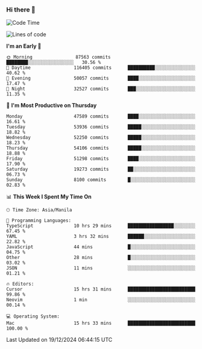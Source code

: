 ### Hi there 👋

<!--START_SECTION:waka-->
![Code Time](http://img.shields.io/badge/Code%20Time-5%2C757%20hrs%2028%20mins-blue)

![Lines of code](https://img.shields.io/badge/From%20Hello%20World%20I%27ve%20Written-113.4%20million%20lines%20of%20code-blue)

**I'm an Early 🐤** 

```text
🌞 Morning                87563 commits       ████████░░░░░░░░░░░░░░░░░   30.56 % 
🌆 Daytime                116405 commits      ██████████░░░░░░░░░░░░░░░   40.62 % 
🌃 Evening                50057 commits       ████░░░░░░░░░░░░░░░░░░░░░   17.47 % 
🌙 Night                  32527 commits       ███░░░░░░░░░░░░░░░░░░░░░░   11.35 % 
```
📅 **I'm Most Productive on Thursday** 

```text
Monday                   47589 commits       ████░░░░░░░░░░░░░░░░░░░░░   16.61 % 
Tuesday                  53936 commits       █████░░░░░░░░░░░░░░░░░░░░   18.82 % 
Wednesday                52250 commits       █████░░░░░░░░░░░░░░░░░░░░   18.23 % 
Thursday                 54106 commits       █████░░░░░░░░░░░░░░░░░░░░   18.88 % 
Friday                   51298 commits       ████░░░░░░░░░░░░░░░░░░░░░   17.90 % 
Saturday                 19273 commits       ██░░░░░░░░░░░░░░░░░░░░░░░   06.73 % 
Sunday                   8100 commits        █░░░░░░░░░░░░░░░░░░░░░░░░   02.83 % 
```


📊 **This Week I Spent My Time On** 

```text
🕑︎ Time Zone: Asia/Manila

💬 Programming Languages: 
TypeScript               10 hrs 29 mins      █████████████████░░░░░░░░   67.45 % 
YAML                     3 hrs 32 mins       ██████░░░░░░░░░░░░░░░░░░░   22.82 % 
JavaScript               44 mins             █░░░░░░░░░░░░░░░░░░░░░░░░   04.75 % 
Other                    28 mins             █░░░░░░░░░░░░░░░░░░░░░░░░   03.02 % 
JSON                     11 mins             ░░░░░░░░░░░░░░░░░░░░░░░░░   01.21 % 

🔥 Editors: 
Cursor                   15 hrs 31 mins      █████████████████████████   99.86 % 
Neovim                   1 min               ░░░░░░░░░░░░░░░░░░░░░░░░░   00.14 % 

💻 Operating System: 
Mac                      15 hrs 33 mins      █████████████████████████   100.00 % 
```


 Last Updated on 19/12/2024 06:44:15 UTC
<!--END_SECTION:waka-->


<!--
**rad182/rad182** is a ✨ _special_ ✨ repository because its `README.md` (this file) appears on your GitHub profile.

Here are some ideas to get you started:

- 🔭 I’m currently working on ...
- 🌱 I’m currently learning ...
- 👯 I’m looking to collaborate on ...
- 🤔 I’m looking for help with ...
- 💬 Ask me about ...
- 📫 How to reach me: ...
- 😄 Pronouns: ...
- ⚡ Fun fact: ...
-->

